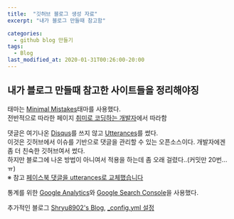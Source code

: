 ```yaml
---
title:  "깃허브 블로그 생성 자료"
excerpt: "내가 블로그 만들때 참고함"

categories:
  - github blog 만들기
tags:
  - Blog
last_modified_at: 2020-01-31T00:26:00-20:00
---
```


## 내가 블로그 만들때 참고한 사이트들을 정리해야징  
태마는 [Minimal Mistakes](https://github.com/mmistakes/minimal-mistakes)태마를 사용했다.  
전반적으로 따라한 페이지 [취미로 코딩하는 개발자](https://devinlife.com/)에서 따라함  
  
댓글은 여기나온 [Disqus](https://disqus.com/)를 쓰지 않고 [Utterances](https://github.com/utterance/utterances)를 썼다.  
이것은 깃허브에서 이슈를 기반으로 댓글을 관리할 수 있는 오픈소스이다. 개발자에겐 좀 더 친숙한 깃허브여서 썼다.  
하지만 블로그에 나온 방법이 아니여서 적용을 하는데 좀 오래 걸렸다..(커밋만 20번...ㅠ)  
※ 참고 [페이스북 댓글을 utterances로 교체했습니다](https://blog.outsider.ne.kr/1356?category=1)
  
통계를 위한 [Google Analytics](https://analytics.google.com/analytics/web/)와 [Google Search Console](https://search.google.com/search-console/about)을
사용했다.  
  
추가적인 블로그 [Shryu8902's Blog](https://shryu8902.github.io/), [_config.yml 설정](https://imreplay.com/blogging/config-yml/)